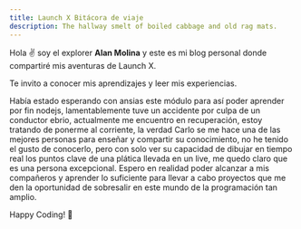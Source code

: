 ```yaml
---
title: Launch X Bitácora de viaje
description: The hallway smelt of boiled cabbage and old rag mats.
---
```


Hola ✌️  soy el explorer **Alan Molina** y este es mi blog personal donde compartiré mis aventuras de Launch X.

Te invito a conocer mis aprendizajes y leer mis experiencias.

Había estado esperando con ansias este módulo para así poder aprender por fin nodejs, lamentablemente tuve un accidente por culpa de un conductor ebrio, actualmente me encuentro en recuperación, estoy tratando de ponerme al corriente, la verdad Carlo se me hace una de las mejores personas para enseñar y compartir su conocimiento, no he tenido el gusto de conocerlo, pero con solo ver su capacidad de dibujar en tiempo real los puntos clave de una plática llevada en un live, me quedo claro que es una persona excepcional. Espero en realidad poder alcanzar a mis compañeros y aprender lo suficiente para llevar a cabo proyectos que me den la oportunidad de sobresalir en este mundo de la programación tan amplio.

Happy Coding!
🚀
